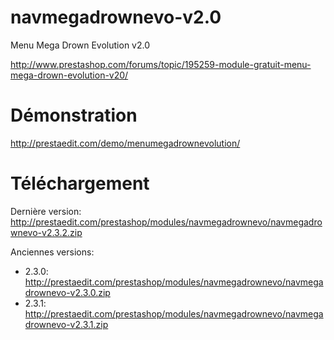 navmegadrownevo-v2.0
====================

Menu Mega Drown Evolution v2.0

http://www.prestashop.com/forums/topic/195259-module-gratuit-menu-mega-drown-evolution-v20/

Démonstration
====================
http://prestaedit.com/demo/menumegadrownevolution/

Téléchargement
====================
Dernière version: http://prestaedit.com/prestashop/modules/navmegadrownevo/navmegadrownevo-v2.3.2.zip

Anciennes versions:
* 2.3.0: http://prestaedit.com/prestashop/modules/navmegadrownevo/navmegadrownevo-v2.3.0.zip
* 2.3.1: http://prestaedit.com/prestashop/modules/navmegadrownevo/navmegadrownevo-v2.3.1.zip
